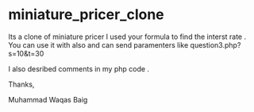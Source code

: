 miniature_pricer_clone
======================
Its a clone of miniature pricer I used your formula to find the interst rate . You can use it with also and can 
send paramenters like  question3.php?s=10&t=30

I also desribed comments in my php code .

Thanks,

Muhammad Waqas Baig